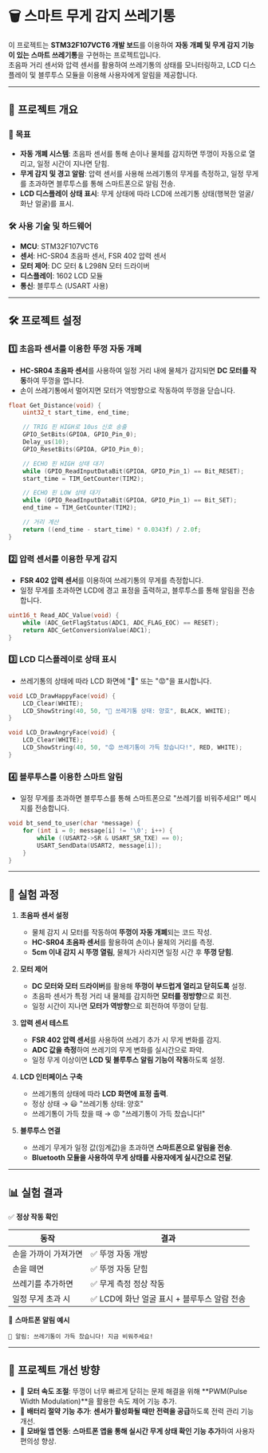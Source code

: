 # 🗑️ 스마트 무게 감지 쓰레기통

이 프로젝트는 **STM32F107VCT6 개발 보드**를 이용하여 **자동 개폐 및 무게 감지 기능이 있는 스마트 쓰레기통**을 구현하는 프로젝트입니다.  
초음파 거리 센서와 압력 센서를 활용하여 쓰레기통의 상태를 모니터링하고, LCD 디스플레이 및 블루투스 모듈을 이용해 사용자에게 알림을 제공합니다.

---

## 📌 프로젝트 개요

### 🎯 목표
- **자동 개폐 시스템**: 초음파 센서를 통해 손이나 물체를 감지하면 뚜껑이 자동으로 열리고, 일정 시간이 지나면 닫힘.
- **무게 감지 및 경고 알람**: 압력 센서를 사용해 쓰레기통의 무게를 측정하고, 일정 무게를 초과하면 블루투스를 통해 스마트폰으로 알림 전송.
- **LCD 디스플레이 상태 표시**: 무게 상태에 따라 LCD에 쓰레기통 상태(행복한 얼굴/화난 얼굴)를 표시.

### 🛠 사용 기술 및 하드웨어
- **MCU**: STM32F107VCT6
- **센서**: HC-SR04 초음파 센서, FSR 402 압력 센서
- **모터 제어**: DC 모터 & L298N 모터 드라이버
- **디스플레이**: 1602 LCD 모듈
- **통신**: 블루투스 (USART 사용)


---

## 🛠 프로젝트 설정

### 1️⃣ **초음파 센서를 이용한 뚜껑 자동 개폐**
- **HC-SR04 초음파 센서**를 사용하여 일정 거리 내에 물체가 감지되면 **DC 모터를 작동**하여 뚜껑을 엽니다.
- 손이 쓰레기통에서 멀어지면 모터가 역방향으로 작동하여 뚜껑을 닫습니다.

```c
float Get_Distance(void) {
    uint32_t start_time, end_time;

    // TRIG 핀 HIGH로 10us 신호 송출
    GPIO_SetBits(GPIOA, GPIO_Pin_0);
    Delay_us(10);
    GPIO_ResetBits(GPIOA, GPIO_Pin_0);

    // ECHO 핀 HIGH 상태 대기
    while (GPIO_ReadInputDataBit(GPIOA, GPIO_Pin_1) == Bit_RESET);
    start_time = TIM_GetCounter(TIM2);

    // ECHO 핀 LOW 상태 대기
    while (GPIO_ReadInputDataBit(GPIOA, GPIO_Pin_1) == Bit_SET);
    end_time = TIM_GetCounter(TIM2);

    // 거리 계산
    return ((end_time - start_time) * 0.0343f) / 2.0f;
}
```

### 2️⃣ **압력 센서를 이용한 무게 감지**
- **FSR 402 압력 센서**를 이용하여 쓰레기통의 무게를 측정합니다.
- 일정 무게를 초과하면 LCD에 경고 표정을 출력하고, 블루투스를 통해 알림을 전송합니다.

```c
uint16_t Read_ADC_Value(void) {
    while (ADC_GetFlagStatus(ADC1, ADC_FLAG_EOC) == RESET);
    return ADC_GetConversionValue(ADC1);
}
```

### 3️⃣ **LCD 디스플레이로 상태 표시**
- 쓰레기통의 상태에 따라 LCD 화면에 "🙂" 또는 "😡"을 표시합니다.

```c
void LCD_DrawHappyFace(void) {
    LCD_Clear(WHITE);
    LCD_ShowString(40, 50, "🙂 쓰레기통 상태: 양호", BLACK, WHITE);
}

void LCD_DrawAngryFace(void) {
    LCD_Clear(WHITE);
    LCD_ShowString(40, 50, "😡 쓰레기통이 가득 찼습니다!", RED, WHITE);
}
```

### 4️⃣ **블루투스를 이용한 스마트 알림**
- 일정 무게를 초과하면 블루투스를 통해 스마트폰으로 "쓰레기를 비워주세요!" 메시지를 전송합니다.

```c
void bt_send_to_user(char *message) {
    for (int i = 0; message[i] != '\0'; i++) {
        while ((USART2->SR & USART_SR_TXE) == 0);
        USART_SendData(USART2, message[i]);
    }
}
```

---

## 📝 실험 과정
1. **초음파 센서 설정**
   - 물체 감지 시 모터를 작동하여 **뚜껑이 자동 개폐**되는 코드 작성.
   - **HC-SR04 초음파 센서**를 활용하여 손이나 물체의 거리를 측정.
   - **5cm 이내 감지 시 뚜껑 열림**, 물체가 사라지면 일정 시간 후 **뚜껑 닫힘**.

2. **모터 제어**
   - **DC 모터와 모터 드라이버**를 활용해 **뚜껑이 부드럽게 열리고 닫히도록** 설정.
   - 초음파 센서가 특정 거리 내 물체를 감지하면 **모터를 정방향**으로 회전.
   - 일정 시간이 지나면 **모터가 역방향**으로 회전하여 뚜껑이 닫힘.

3. **압력 센서 테스트**
   - **FSR 402 압력 센서**를 사용하여 쓰레기 추가 시 무게 변화를 감지.
   - **ADC 값을 측정**하여 쓰레기의 무게 변화를 실시간으로 파악.
   - 일정 무게 이상이면 **LCD 및 블루투스 알림 기능이 작동**하도록 설정.

4. **LCD 인터페이스 구축**
   - 쓰레기통의 상태에 따라 **LCD 화면에 표정 출력**.
   - 정상 상태 → 😃 "쓰레기통 상태: 양호"
   - 쓰레기통이 가득 찼을 때 → 😡 "쓰레기통이 가득 찼습니다!"

5. **블루투스 연결**
   - 쓰레기 무게가 일정 값(임계값)을 초과하면 **스마트폰으로 알림을 전송**.
   - **Bluetooth 모듈을 사용하여 무게 상태를 사용자에게 실시간으로 전달**.

---

## 📊 실험 결과
✅ **정상 작동 확인**

| 동작 | 결과 |
|------|------|
| 손을 가까이 가져가면 | ✅ 뚜껑 자동 개방 |
| 손을 떼면 | ✅ 뚜껑 자동 닫힘 |
| 쓰레기를 추가하면 | ✅ 무게 측정 정상 작동 |
| 일정 무게 초과 시 | ✅ LCD에 화난 얼굴 표시 + 블루투스 알람 전송 |

📢 **스마트폰 알림 예시**
```
🔔 알림: 쓰레기통이 가득 찼습니다! 지금 비워주세요!
```

---

## 🚀 프로젝트 개선 방향
- 📌 **모터 속도 조절**: 뚜껑이 너무 빠르게 닫히는 문제 해결을 위해 **PWM(Pulse Width Modulation)**을 활용한 속도 제어 기능 추가.
- 📌 **배터리 절약 기능 추가**: **센서가 활성화될 때만 전력을 공급**하도록 전력 관리 기능 개선.
- 📌 **모바일 앱 연동**: **스마트폰 앱을 통해 실시간 무게 상태 확인 기능 추가**하여 사용자 편의성 향상.





